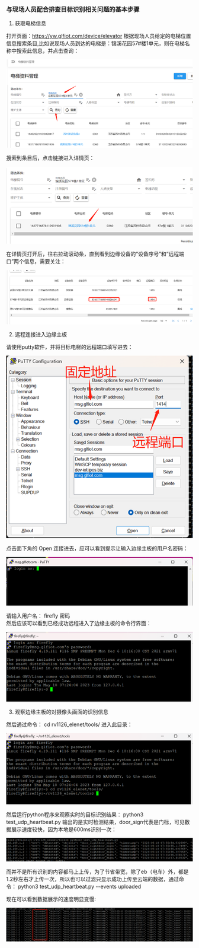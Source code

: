 ### 与现场人员配合排查目标识别相关问题的基本步骤

1.	获取电梯信息

打开页面：https://yw.glfiot.com/device/elevator
根据现场人员给定的电梯位置信息搜索条目,比如说现场人员到达的电梯是：锦溪花园57#楼1单元，则在电梯名称中搜索此信息，并点击查询：
 
![输入图片说明](../../images/%E7%94%B5%E6%A2%AF%E5%90%8D%E7%A7%B0%E4%B8%AD%E6%90%9C%E7%B4%A2%E6%AD%A4%E4%BF%A1%E6%81%AF%E5%B9%B6%E7%82%B9%E5%87%BB%E6%9F%A5%E8%AF%A2.png)

搜索到条目后，点击链接进入详情页：

![输入图片说明](../../images/%E7%82%B9%E5%87%BB%E9%93%BE%E6%8E%A5%E8%BF%9B%E5%85%A5%E8%AF%A6%E6%83%85%E9%A1%B5.png) 

在详情页打开后，往右拉动滚动条，直到看到边缘设备的“设备序号”和“远程端口”两个信息，需要关注：
 
![输入图片说明](../../images/%E8%AE%BE%E5%A4%87%E5%BA%8F%E5%8F%B7%E5%92%8C%E8%BF%9C%E7%A8%8B%E7%AB%AF%E5%8F%A3%E4%B8%A4%E4%B8%AA%E4%BF%A1%E6%81%AF%E9%9C%80%E8%A6%81%E5%85%B3%E6%B3%A8.png)

2.	远程连接进入边缘主板

请使用putty软件，并将目标电梯的远程端口填写进去：
 
![输入图片说明](../../images/putty%E8%BD%AF%E4%BB%B6_%E5%B9%B6%E5%B0%86%E7%9B%AE%E6%A0%87%E7%94%B5%E6%A2%AF%E7%9A%84%E8%BF%9C%E7%A8%8B%E7%AB%AF%E5%8F%A3%E5%A1%AB%E5%86%99%E8%BF%9B%E5%8E%BB.png)

点击面下角的 Open 连接进去，应可以看到提示让输入边缘主板的用户名密码：

![输入图片说明](../../images/%E6%8F%90%E7%A4%BA%E8%AE%A9%E8%BE%93%E5%85%A5%E8%BE%B9%E7%BC%98%E4%B8%BB%E6%9D%BF%E7%9A%84%E7%94%A8%E6%88%B7%E5%90%8D%E5%AF%86%E7%A0%81.png)
 
请输入用户名： firefly     密码   
然后应该可以看到已经成功远程进入了边缘主板的命令行界面：
 
![输入图片说明](../../images/%E6%88%90%E5%8A%9F%E8%BF%9C%E7%A8%8B%E8%BF%9B%E5%85%A5%E4%BA%86%E8%BE%B9%E7%BC%98%E4%B8%BB%E6%9D%BF%E7%9A%84%E5%91%BD%E4%BB%A4%E8%A1%8C%E7%95%8C%E9%9D%A2.png)

3.	观察边缘主板的对摄像头画面的识别信息

然后通过命令：
cd rv1126_elenet/tools/
进入此目录：

![输入图片说明](../../images/3.%09%E8%A7%82%E5%AF%9F%E8%BE%B9%E7%BC%98%E4%B8%BB%E6%9D%BF%E7%9A%84%E5%AF%B9%E6%91%84%E5%83%8F%E5%A4%B4%E7%94%BB%E9%9D%A2%E7%9A%84%E8%AF%86%E5%88%AB%E4%BF%A1%E6%81%AF_%E8%BF%9B%E5%85%A5tools%E7%9B%AE%E5%BD%95.png)
 

然后运行python程序来观察实时的目标识别结果：
python3 test_udp_heartbeat.py
输出的是实时检测结果，door_sign代表是门标，可见数据展示速度较快，因为本地是600ms识别一次：

![输入图片说明](../../images/%E8%A7%82%E5%AF%9F%E5%AE%9E%E6%97%B6%E7%9A%84%E7%9B%AE%E6%A0%87%E8%AF%86%E5%88%AB%E7%BB%93%E6%9E%9C_detected.png)
 
而并不是所有识别的内容都马上上传，为了节省带宽，除了eb（电车）外，都是1.2秒左右才上传一次，所以也可以过滤只显示成功上传至云端的数据，通过命令：
python3 test_udp_heartbeat.py --events uploaded

现在可以看到数据展示的速度明显变慢:

![输入图片说明](../../images/%E9%80%9F%E5%BA%A6%E6%98%8E%E6%98%BE%E5%8F%98%E6%85%A2__uploaded.png)



